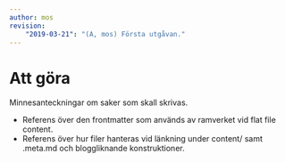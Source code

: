 ```yaml
---
author: mos
revision:
    "2019-03-21": "(A, mos) Första utgåvan."
---
```

Att göra
==========================

Minnesanteckningar om saker som skall skrivas.

* Referens över den frontmatter som används av ramverket vid flat file content.
* Referens över hur filer hanteras vid länkning under content/ samt .meta.md och bloggliknande konstruktioner.
